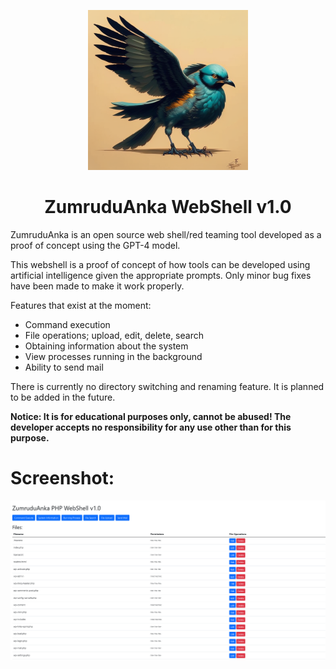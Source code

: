<p align="center">
  <a href="https://github.com/0xr3act0r/zumruduanka">
    <img src="logo.png" alt="Logo" width="256" height="256">
  </a>
  
<h1 align="center">ZumruduAnka WebShell v1.0</h1>

ZumruduAnka is an open source web shell/red teaming tool developed as a proof of concept using the GPT-4 model. 

This webshell is a proof of concept of how tools can be developed using artificial intelligence given the appropriate prompts. Only minor bug fixes have been made to make it work properly.

Features that exist at the moment:

- Command execution
- File operations; upload, edit, delete, search
- Obtaining information about the system
- View processes running in the background
- Ability to send mail

There is currently no directory switching and renaming feature. It is planned to be added in the future. 

**Notice: It is for educational purposes only, cannot be abused! The developer accepts no responsibility for any use other than for this purpose.**
 
# Screenshot:

<img src="screenshot.png">
